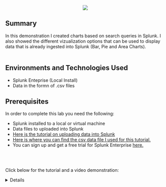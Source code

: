 <p align="center">
<img src="https://imgur.com/lsbZEEP.png alt="Traffic Examination"/>  
</p>

<h2>Summary</h2>
In this demonstration I created charts based on search queries in Splunk. I also showed the different vizualization options that can be used to display data that is already ingested into Splunk (Bar, Pie and Area Charts).
<br />
<br />

<h2>Environments and Technologies Used</h2>

- Splunk Enteprise (Local Install)
- Data in the formn of .csv files

<h2>Prerequisites</h2>

In order to complete this lab you need the following:

- Splunk installed to a local or virtual machine
- Data files to uploaded into Splunk
- <a href="https://docs.splunk.com/Documentation/Splunk/9.0.4/SearchTutorial/GetthetutorialdataintoSplunk"> Here is the tutorial on uploading data into Splunk </a></h1>
- <a href="https://docs.splunk.com/images/Tutorial/tutorialdata.zip"> Here is where you can find the csv data file I used for this tutorial. </a></h1>
- You can sign up and get a free trial for Splunk Enterprise <a href="https://www.splunk.com/en_us/products/splunk-enterprise.html"> here. </a></h1>
<br />
<br />

 Click below for the tutorial and a video demonstration:
 
 <details close>

<div>

</summary>
 

<h2>Main Steps</h2>

Step 1. Log into Splunk

<p align="center">
<img src="https://imgur.com/SSXMMDI.png alt="Traffic Examination"/>  
</p>
<br />
<br />

Step 2. Go into the Search & Reporting Area


<p align="center">
<img src="https://imgur.com/bCf1oIZ.png alt="Traffic Examination"/>  
</p>
<br />
<br />


Step 3. Paste your search quiery into the search bar and click the search icon

<p align="center">
<img src="https://imgur.com/oMSbxwV.png alt="Traffic Examination"/>  
</p>
<br />
<br />


Step 4. Results are shown on the screen 

<p align="center">
<img src="https://imgur.com/FtILLq4.png alt="Traffic Examination"/>  
</p>
<br />
<br />


Step 5. Click vizualizations on the left which will show the results in chart form. There are several to choose from.

<p align="center">
<img src="https://imgur.com/Vosce87.png alt="Traffic Examination"/>  
</p>
<br />
<br />
<p align="center">
<img src="https://imgur.com/9S28Gws.png alt="Traffic Examination"/>  
</p>
<br />
<br />

Area Chart
<p align="center">
<img src="https://imgur.com/6PoSeK3.png alt="Traffic Examination"/>  
</p>
<br />
<br />

Bar Chart
<p align="center">
<img src="https://imgur.com/dZjDFaX.png alt="Traffic Examination"/>  
</p>
<br />
<br />

Pie Chart
<p align="center">
<img src="https://imgur.com/b76HtJq.png alt="Traffic Examination"/>  
</p>
<br />
<br />

Step 7. You can export your results as a .csv, json or xml

<p align="center">
<img src="https://imgur.com/NoKZ7dm.png alt="Traffic Examination"/>  
</p>
<br />
<br />

Report in .csv format
<p align="center">
<img src="https://imgur.com/mtSKoyr.png alt="Traffic Examination"/>  
</p>
<br />
<br />


<h2>Video Demonstration</h2>
Below is a video demonstration of me doing a basic search in Splunk based on data I already uploaded.
<br />
<br />

[![Part 1](https://i.vimeocdn.com/video/1657392966-5db9b3ec0d891d65e68a8a6a561a3a48b4b2761b3427a452a83d2a906e4322a7-d_295x166?r=pad)](https://vimeo.com/818799813?share=copy "Splunk Lab")


<h1>Thank Your for looking! For more content like this, visit <a href="https://exemplarysecurity.com">my website</a>☺</h1>


